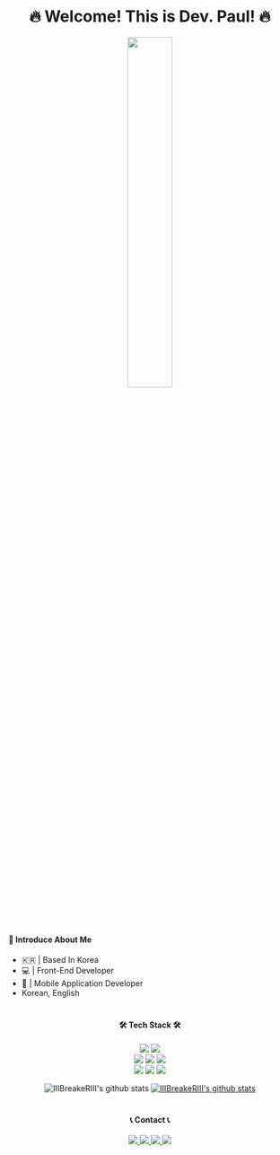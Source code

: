 <div align="center">
<h1>🔥 Welcome! This is Dev. Paul! 🔥</h1>
</div>

<div align="center">
<img width="40%" src="https://user-images.githubusercontent.com/89850286/187268547-17d26bc8-6706-480f-aca8-5b956ba93de1.jpg"/>
</div>

#

#### 🧐 Introduce About Me

* 🇰🇷 | Based In Korea
* 💻 | Front-End Developer
* 📱 | Mobile Application Developer
* Korean, English

#

<div align="center">
<h4> 🛠 Tech Stack 🛠 </h4>

<img src="https://img.shields.io/badge/flutter-02569B?style=for-the-badge&logo=flutter&logoColor=white"> <img src="https://img.shields.io/badge/python-3776AB?style=for-the-badge&logo=python&logoColor=white">  
<img src="https://img.shields.io/badge/react-61DAFB?style=for-the-badge&logo=react&logoColor=white"> <img src="https://img.shields.io/badge/firebase-FFCA28?style=for-the-badge&logo=firebase&logoColor=white"> <img src="https://img.shields.io/badge/javascript-F7DF1E?style=for-the-badge&logo=javascript&logoColor=white">  
<img src="https://img.shields.io/badge/html5-E34F26?style=for-the-badge&logo=html5&logoColor=white"> <img src="https://img.shields.io/badge/css3-1572B6?style=for-the-badge&logo=css3&logoColor=white"> <img src="https://img.shields.io/badge/github-181717?style=for-the-badge&logo=github&logoColor=white">  

![IIIBreakeRIII's github stats](https://github-readme-stats.vercel.app/api?username=IIIBreakeRIII&show_icons=true)
[![IIIBreakeRIII's github stats](https://github-readme-stats.vercel.app/api/top-langs/?username=IIIBreakeRIII&show_icons=true&hide_border=true&title_color=004386&icon_color=004386&layout=compact)](https://github.com/IIIBreakeRIII)

#  
  
<h4> 📞 Contact 📞 </h4>
<a href="https://www.instagram.com/_dev.paul_/">
<img src="https://img.shields.io/badge/instagram-E4405F?style=for-the-badge&logo=instagram&logoColor=white&link=https://www.instagram.com/_dev.paul_/"&>
</a>
<a href="https://www.discordapp.com/users/IIIBreakeRIII">
<img src="https://img.shields.io/badge/discord-5865F2?style=for-the-badge&logo=discord&logoColor=white&link=https://www.discordapp.com/users/IIIBreakeRIII">
</a> 
<a href="mailto:ryu990305@icloud.com">
<img src="https://img.shields.io/badge/icloud-3693F3?style=for-the-badge&logo=icloud&logoColor=white&link==mailto:ryu990305@icloud.com">
</a>
<a href="mailto:ryu990305@gmail.com">
<img src="https://img.shields.io/badge/gmail-EA4335?style=for-the-badge&logo=gmail&logoColor=white&link==mailto:ryu990305@gmail.com">
</a> 
</div>

#
